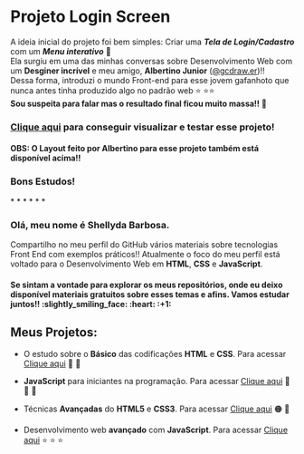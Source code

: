 # Projeto Login Screen

A ideia inicial do projeto foi bem simples: Criar uma <b>*Tela de Login/Cadastro*</b> com um <b>*Menu interativo*</b> :yellow_heart: 
</br>
Ela surgiu em uma das minhas conversas sobre Desenvolvimento Web com um <b>Desginer incrível</b> e meu amigo, <b>Albertino Junior</b> (<a href="https://instagram.com/gcdraw.er?igshid=1e2ncl0gfttlv">@gcdraw.er</a>)!! 
</br>
Dessa forma, introduzi o mundo Front-end para esse jovem gafanhoto que nunca antes tinha produzido algo no padrão web :star: :star::star:
</br>
<b>Sou suspeita para falar mas o resultado final ficou muito massa!! :slightly_smiling_face:</b>


<h3><a href="https://repl.it/talk/share/Uma-Tela-de-Login-Menu-interativo/60357">Clique aqui</a> para conseguir visualizar e testar esse projeto!</h3>

<h4>OBS: O Layout feito por Albertino para esse projeto também está disponível acima!!</h4>

<h3>Bons Estudos!</h3>
*
*
*
*
*
*
<h3>Olá, meu nome é Shellyda Barbosa.</h3> 
Compartilho no meu perfil do GitHub vários materiais sobre tecnologias Front End com exemplos práticos!!
Atualmente o foco do meu perfil está voltado para o Desenvolvimento Web em <b>HTML</b>, <b>CSS</b> e <b>JavaScript</b>.  
<h4>Se sintam a vontade para explorar os meus repositórios, onde eu deixo disponível materiais gratuitos sobre esses temas e afins. Vamos estudar juntos!! :slightly_smiling_face: :heart: :+1: </h4>

<h2>Meus Projetos:</h2>

- O estudo sobre o <b>Básico</b> das codificações <b>HTML</b> e <b>CSS</b>. Para acessar [Clique aqui](https://github.com/Shellyda/Basico-HTML-CSS)  :orange_heart:  :blue_heart: 

- <b>JavaScript</b> para iniciantes na programação. Para acessar [Clique aqui](https://github.com/Shellyda/Basico-JavaScript) :yellow_heart: :yellow_heart:  :yellow_heart: 

- Técnicas <b>Avançadas</b> do <b>HTML5</b> e <b>CSS3</b>. Para acessar [Clique aqui](https://github.com/Shellyda/Avancado-HTML-CSS) :orange_circle: :large_blue_circle: 

- Desenvolvimento web <b>avançado</b> com <b>JavaScript</b>. Para acessar [Clique aqui](https://github.com/Shellyda/Avancado-JavaScript) :star: :star: :star:
